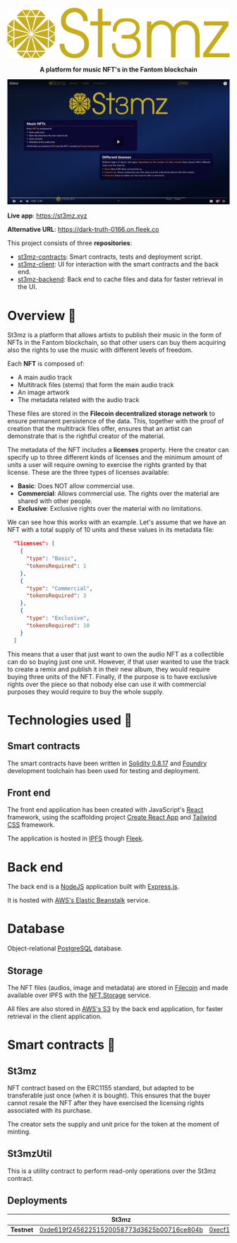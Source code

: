 <p align="center">
  <img src="/profile/images/logo_full.png" title="logo" width="600">
</p>

<p align="center">
  <b>A platform for music NFT's in the Fantom blockchain</b>
</p>

[![video](/profile/images/video.png)](https://youtu.be/7ZTtODMmgvc)

**Live app**: https://st3mz.xyz

**Alternative URL**: https://dark-truth-0166.on.fleek.co

This project consists of three **repositories**:

- [st3mz-contracts](https://github.com/St3mz-dApp/st3mz-contracts): Smart contracts, tests and deployment script.
- [st3mz-client](https://github.com/St3mz-dApp/st3mz-client): UI for interaction with the smart contracts and the back end.
- [st3mz-backend](https://github.com/St3mz-dApp/st3mz-backend): Back end to cache files and data for faster retrieval in the UI.

# Overview 👀

St3mz is a platform that allows artists to publish their music in the form of NFTs in the Fantom blockchain, so that other users can buy them acquiring also the rights to use the music with different levels of freedom.

Each **NFT** is composed of:

- A main audio track
- Multitrack files (stems) that form the main audio track
- An image artwork
- The metadata related with the audio track

These files are stored in the **Filecoin decentralized storage network** to ensure permanent persistence of the data. This, together with the proof of creation that the multitrack files offer, ensures that an artist can demonstrate that is the rightful creator of the material.

The metadata of the NFT includes a **licenses** property. Here the creator can specify up to three different kinds of licenses and the minimum amount of units a user will require owning to exercise the rights granted by that license. These are the three types of licenses available:

- **Basic**: Does NOT allow commercial use.
- **Commercial**: Allows commercial use. The rights over the material are shared
  with other people.
- **Exclusive**: Exclusive rights over the material with no limitations.

We can see how this works with an example. Let's assume that we have an NFT with a total supply of 10 units and these values in its metadata file:

```json
  "licenses": [
    {
      "type": "Basic",
      "tokensRequired": 1
    },
    {
      "type": "Commercial",
      "tokensRequired": 3
    },
    {
      "type": "Exclusive",
      "tokensRequired": 10
    }
  ]
```

This means that a user that just want to own the audio NFT as a collectible can do so buying just one unit. However, if that user wanted to use the track to create a remix and publish it in their new album, they would require buying three units of the NFT. Finally, if the purpose is to have exclusive rights over the piece so that nobody else can use it with commercial purposes they would require to buy the whole supply.

# Technologies used 🔧

## Smart contracts

The smart contracts have been written in [Solidity 0.8.17](https://docs.soliditylang.org/en/v0.8.17/) and [Foundry](https://book.getfoundry.sh/) development toolchain has been used for testing and deployment.

## Front end

The front end application has been created with JavaScript's [React](https://reactjs.org/) framework, using the scaffolding project [Create React App](https://create-react-app.dev/) and [Tailwind CSS](https://tailwindcss.com/) framework.

The application is hosted in [IPFS](https://ipfs.tech/) though [Fleek](https://fleek.co/).

# Back end

The back end is a [NodeJS](https://nodejs.org/) application built with [Express.js](https://expressjs.com/).

It is hosted with [AWS's Elastic Beanstalk](https://aws.amazon.com/elasticbeanstalk/) service.

# Database

Object-relational [PostgreSQL](https://www.postgresql.org/) database.

## Storage

The NFT files (audios, image and metadata) are stored in [Filecoin](https://filecoin.io/) and made available over IPFS with the [NFT.Storage](https://nft.storage/) service.

All files are also stored in [AWS's S3](https://aws.amazon.com/s3/) by the back end application, for faster retrieval in the client application.

# Smart contracts 📃

## St3mz

NFT contract based on the ERC1155 standard, but adapted to be transferable just once (when it is bought). This ensures that the buyer cannot resale the NFT after they have exercised the licensing rights associated with its purchase.

The creator sets the supply and unit price for the token at the moment of minting.

## St3mzUtil

This is a utility contract to perform read-only operations over the St3mz contract.

## Deployments

|             |                                                               St3mz                                                               |                                                             St3mzUtil                                                             |
| ----------- | :-------------------------------------------------------------------------------------------------------------------------------: | :-------------------------------------------------------------------------------------------------------------------------------: |
| **Testnet** | [0xde619f24562251520058773d3625b00716ce804b](https://testnet.ftmscan.com/address/0xde619f24562251520058773d3625b00716ce804b#code) | [0xecf1ff305d570585885f6078cff66a678777b10b](https://testnet.ftmscan.com/address/0xecf1ff305d570585885f6078cff66a678777b10b#code) |
